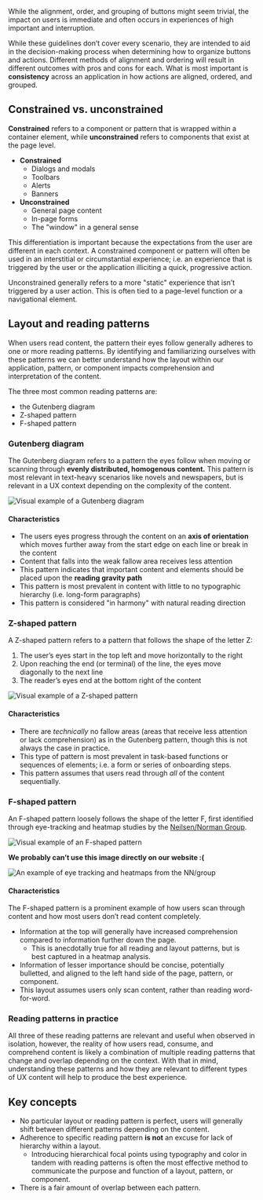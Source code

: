 While the alignment, order, and grouping of buttons might seem trivial, the impact on users is immediate and often occurs in experiences of high important and interruption.

While these guidelines don’t cover every scenario, they are intended to aid in the decision-making process when determining how to organize buttons and actions. Different methods of alignment and ordering will result in different outcomes with pros and cons for each. What is most important is **consistency** across an application in how actions are aligned, ordered, and grouped.

## Constrained vs. unconstrained

**Constrained** refers to a component or pattern that is wrapped within a container element, while **unconstrained** refers to components that exist at the page level.

- **Constrained**
    - Dialogs and modals
    - Toolbars
    - Alerts
    - Banners
- **Unconstrained**
    - General page content
    - In-page forms
    - The "window" in a general sense

This differentiation is important because the expectations from the user are different in each context. A constrained component or pattern will often be used in an interstitial or circumstantial experience; i.e. an experience that is triggered by the user or the application illiciting a quick, progressive action.

Unconstrained generally refers to a more "static" experience that isn’t triggered by a user action. This is often tied to a page-level function or a navigational element.

<!-- TODO 
**Insert some supporting images here**
-->


## Layout and reading patterns

When users read content, the pattern their eyes follow generally adheres to one or more reading patterns. By identifying and familiarizing ourselves with these patterns we can better understand how the layout within our application, pattern, or component impacts comprehension and interpretation of the content.

The three most common reading patterns are:

- the Gutenberg diagram
- Z-shaped pattern
- F-shaped pattern

### Gutenberg diagram

The Gutenberg diagram refers to a pattern the eyes follow when moving or scanning through **evenly distributed, homogenous content.** This pattern is most relevant in text-heavy scenarios like novels and newspapers, but is relevant in a UX context depending on the complexity of the content.

![Visual example of a Gutenberg diagram](/assets/patterns/button-alignment/gutenberg-diagram.png)

#### Characteristics

- The users eyes progress through the content on an **axis of orientation** which moves further away from the start edge on each line or break in the content
- Content that falls into the weak fallow area receives less attention
- This pattern indicates that important content and elements should be placed upon the **reading gravity path**
- This pattern is most prevalent in content with little to no typographic hierarchy (i.e. long-form paragraphs)
- This pattern is considered "in harmony" with natural reading direction

### Z-shaped pattern

A Z-shaped pattern refers to a pattern that follows the shape of the letter Z:

1. The user’s eyes start in the top left and move horizontally to the right
2. Upon reaching the end (or terminal) of the line, the eyes move diagonally to the next line
3. The reader’s eyes end at the bottom right of the content

![Visual example of a Z-shaped pattern](/assets/patterns/button-alignment/z-shaped-pattern.png)

#### Characteristics

- There are _technically_ no fallow areas (areas that receive less attention or lack comprehension) as in the Gutenberg pattern, though this is not always the case in practice.
- This type of pattern is most prevalent in task-based functions or sequences of elements; i.e. a form or series of onboarding steps.
- This pattern assumes that users read through _all_ of the content sequentially.

### F-shaped pattern

An F-shaped pattern loosely follows the shape of the letter F, first identified through eye-tracking and heatmap studies by the [Neilsen/Norman Group](https://www.nngroup.com/articles/f-shaped-pattern-reading-web-content-discovered/).

![Visual example of an F-shaped pattern](/assets/patterns/button-alignment/f-shaped-pattern.png)

**We probably can’t use this image directly on our website :(**

![An example of eye tracking and heatmaps from the NN/group](/assets/patterns/button-alignment/f-shaped-pattern-nn-group.jpeg)

#### Characteristics

The F-shaped pattern is a prominent example of how users scan through content and how most users don’t read content completely.

- Information at the top will generally have increased comprehension compared to information further down the page.
    - This is anecdotally true for all reading and layout patterns, but is best captured in a heatmap analysis.
- Information of lesser importance should be concise, potentially bulletted, and aligned to the left hand side of the page, pattern, or component.
- This layout assumes users only scan content, rather than reading word-for-word.

### Reading patterns in practice

All three of these reading patterns are relevant and useful when observed in isolation, however, the reality of how users read, consume, and comprehend content is likely a combination of multiple reading patterns that change and overlap depending on the context. With that in mind, understanding these patterns and how they are relevant to different types of UX content will help to produce the best experience.

## Key concepts

- No particular layout or reading pattern is perfect, users will generally shift between different patterns depending on the content.
- Adherence to specific reading pattern **is not** an excuse for lack of hierarchy within a layout.
    - Introducing hierarchical focal points using typography and color in tandem with reading patterns is often the most effective method to communicate the purpose and function of a layout, pattern, or component.
- There is a fair amount of overlap between each pattern.